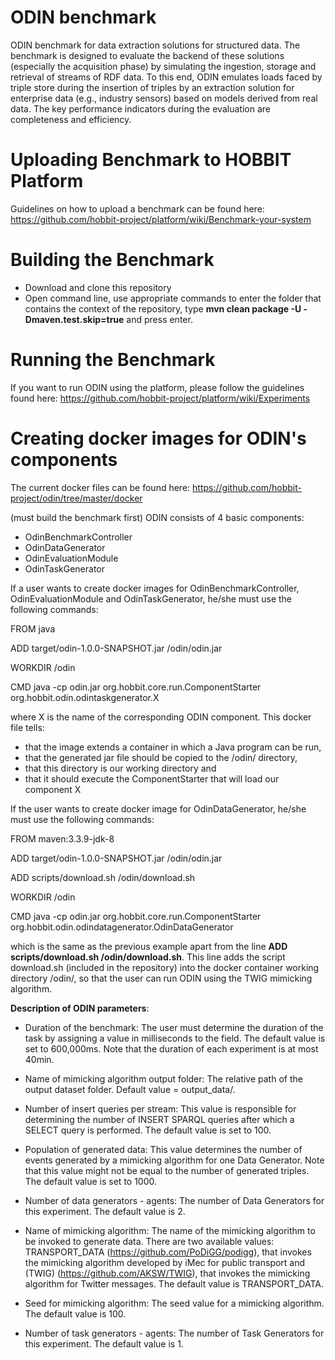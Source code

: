 # ODIN benchmark

ODIN benchmark for data extraction solutions for structured data. The benchmark is designed to evaluate the backend of these solutions (especially the acquisition phase) by simulating the ingestion, storage and retrieval of streams of RDF data. To this end, ODIN emulates loads faced by triple store during the insertion of triples by an extraction solution for enterprise data (e.g., industry sensors) based on models derived from real data. The key performance indicators during the evaluation are completeness and efficiency.

# Uploading Benchmark to HOBBIT Platform
Guidelines on how to upload a benchmark can be found here: https://github.com/hobbit-project/platform/wiki/Benchmark-your-system

# Building the Benchmark
* Download and clone this repository
* Open command line, use appropriate commands to enter the folder that contains the context of the repository, type **mvn clean package -U -Dmaven.test.skip=true** and press enter.

# Running the Benchmark
If you want to run ODIN using the platform, please follow the guidelines found here: https://github.com/hobbit-project/platform/wiki/Experiments

# Creating docker images for ODIN's components
The current docker files can be found here: https://github.com/hobbit-project/odin/tree/master/docker

(must build the benchmark first)
ODIN consists of 4 basic components:
* OdinBenchmarkController
* OdinDataGenerator
* OdinEvaluationModule
* OdinTaskGenerator

If a user wants to create docker images for OdinBenchmarkController, OdinEvaluationModule and OdinTaskGenerator, he/she must use the following commands:

FROM java

ADD target/odin-1.0.0-SNAPSHOT.jar /odin/odin.jar

WORKDIR /odin

CMD java -cp odin.jar org.hobbit.core.run.ComponentStarter org.hobbit.odin.odintaskgenerator.X


where X is the name of the corresponding ODIN component. 
This docker file tells:
* that the image extends a container in which a Java program can be run,
* that the generated jar file should be copied to the /odin/ directory,
* that this directory is our working directory and
* that it should execute the ComponentStarter that will load our component X


If the user wants to create docker image for OdinDataGenerator, he/she must use the following commands:

FROM maven:3.3.9-jdk-8

ADD target/odin-1.0.0-SNAPSHOT.jar /odin/odin.jar

ADD scripts/download.sh /odin/download.sh

WORKDIR /odin

CMD java -cp odin.jar org.hobbit.core.run.ComponentStarter org.hobbit.odin.odindatagenerator.OdinDataGenerator

which is the same as the previous example apart from the line **ADD scripts/download.sh /odin/download.sh**. This line adds the script download.sh (included in the repository) into the docker container working directory /odin/, so that the user can run ODIN using the TWIG mimicking algorithm.

**Description of ODIN parameters**:
* Duration of the benchmark: The user must determine the duration of the task by assigning a value in milliseconds to the field. The default value is set to 600,000ms. Note that the duration of each experiment is at most 40min.

* Name of mimicking algorithm output folder: The relative path of the output dataset folder. Default value =  output_data/. 

* Number of insert queries per stream: This value is responsible for determining the number of INSERT SPARQL queries after which a SELECT query is performed. The default value is set to 100.

* Population of generated data: This value determines the number of events generated by a mimicking algorithm for one Data Generator. Note that this value might not be equal to the number of generated triples. The default value is set to 1000.

* Number of data generators - agents: The number of Data Generators for this experiment. The default value is 2.

* Name of mimicking algorithm: The name of the mimicking algorithm to be invoked to generate data. There are two available values: TRANSPORT\_DATA (https://github.com/PoDiGG/podigg), that invokes the mimicking algorithm developed by iMec for public transport 
  and (TWIG) (https://github.com/AKSW/TWIG), that invokes the mimicking algorithm for Twitter messages. The default value is TRANSPORT\_DATA.
  
* Seed for mimicking algorithm: The seed value for a mimicking algorithm. The default value is 100.

* Number of task generators - agents:  The number of Task Generators for this experiment. The default value is 1.
